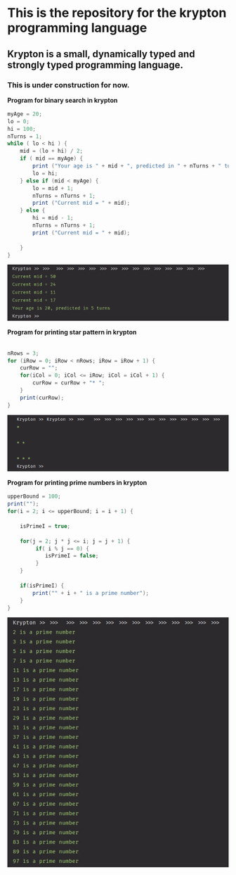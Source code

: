 # This is the repository for the krypton programming language

## Krypton is a small, dynamically typed and strongly typed programming language.

### This is under construction for now.

**Program for binary search in krypton**

```java
myAge = 20;
lo = 0;
hi = 100;
nTurns = 1;
while ( lo < hi ) {
    mid = (lo + hi) / 2;
    if ( mid == myAge) {
        print ("Your age is " + mid + ", predicted in " + nTurns + " turns");
        lo = hi;
    } else if (mid < myAge) {
        lo = mid + 1;
        nTurns = nTurns + 1;
        print ("Current mid = " + mid);
    } else {
        hi = mid - 1;
        nTurns = nTurns + 1;
        print ("Current mid = " + mid);

    }
}

```
![plot](./Program%20outputs/BinarySearch.png)


**Program for printing star pattern in krypton**
```java

nRows = 3;
for (iRow = 0; iRow < nRows; iRow = iRow + 1) {
    curRow = "";
    for(iCol = 0; iCol <= iRow; iCol = iCol + 1) {
        curRow = curRow + "* ";
    }
    print(curRow);
}
```
![plot](./Program%20outputs/StarPattern.png)


**Program for printing prime numbers in krypton**
```java
upperBound = 100;
print("");
for(i = 2; i <= upperBound; i = i + 1) {

    isPrimeI = true;

    for(j = 2; j * j <= i; j = j + 1) {
         if( i % j == 0) {
            isPrimeI = false;
         }
    }

    if(isPrimeI) {
        print("" + i + " is a prime number");
    }
}
```

![plot](./Program%20outputs/primeNumberProgram.jpg)




